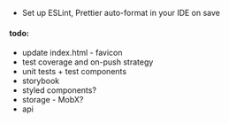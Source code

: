  - Set up ESLint, Prettier auto-format in your IDE on save

 #### todo:
- update index.html - favicon
- test coverage and on-push strategy
- unit tests + test components
- storybook
- styled components?
- storage - MobX?
- api
